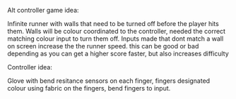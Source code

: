 Alt controller game idea:

Infinite runner with walls that need to be turned off before the player hits them.
Walls will be colour coordinated to the controller, needed the correct matching 
colour input to turn them off.
Inputs made that dont match a wall on screen increase the the runner speed.
this can be good or bad depending as you can get a higher score faster, but also 
increases difficulty

Controller idea:

Glove with bend resitance sensors on each finger,
fingers designated colour using fabric on the fingers,
bend fingers to input.
